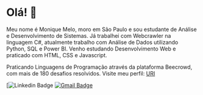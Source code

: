 # Olá! 👋

Meu nome é Monique Melo, moro em São Paulo e sou estudante de Análise e Desenvolvimento de Sistemas. Já trabalhei com Webcrawler na linguagem C#, atualmente trabalho com Análise de Dados utilizando Python, SQL e Power BI. Venho estudando Desenvolvimento Web e praticado com HTML, CSS e Javascript.

Praticando Linguagens de Programação através da plataforma Beecrowd, com mais de 180 desafios resolvidos. Visite meu perfil: [URI](https://www.beecrowd.com.br/judge/pt/users/statistics/503886?origem=1)


[![Linkedin Badge](https://img.shields.io/badge/jmoniquemelo?style=for-the-badge&logo=linkedin&logoColor=white)
[![Gmail Badge](https://img.shields.io/badge/-jmoniquemelo-6633cc?style=flat-square&logo=Gmail&logoColor=white&link=mailto:jmoniquemelo@gmail.com)](mailto:jmoniquemelo@gmail.com)


